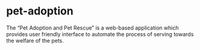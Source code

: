 # pet-adoption
The “Pet Adoption and Pet Rescue” is a web-based application which provides user friendly interface to automate the process of serving towards the welfare of the pets. 

